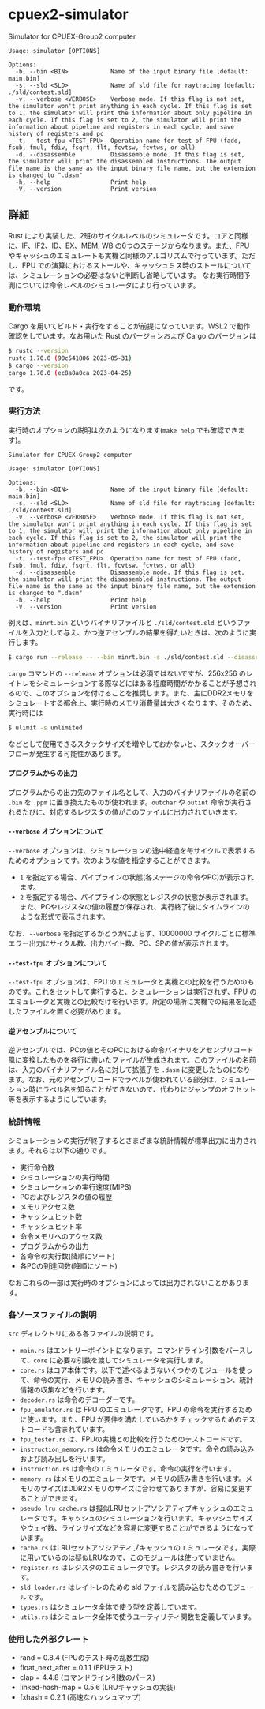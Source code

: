 # cpuex2-simulator
Simulator for CPUEX-Group2 computer
```
Usage: simulator [OPTIONS]

Options:
  -b, --bin <BIN>            Name of the input binary file [default: main.bin]
  -s, --sld <SLD>            Name of sld file for raytracing [default: ./sld/contest.sld]
  -v, --verbose <VERBOSE>    Verbose mode. If this flag is not set, the simulator won't print anything in each cycle. If this flag is set to 1, the simulator will print the information about only pipeline in each cycle. If this flag is set to 2, the simulator will print the information about pipeline and registers in each cycle, and save history of registers and pc
  -t, --test-fpu <TEST_FPU>  Operation name for test of FPU (fadd, fsub, fmul, fdiv, fsqrt, flt, fcvtsw, fcvtws, or all)
  -d, --disassemble          Disassemble mode. If this flag is set, the simulator will print the disassembled instructions. The output file name is the same as the input binary file name, but the extension is changed to ".dasm"
  -h, --help                 Print help
  -V, --version              Print version
```

## 詳細
Rust により実装した、2班のサイクルレベルのシミュレータです。コアと同様に、IF、IF2、ID、EX、MEM, WB の6つのステージからなります。また、FPU やキャッシュのエミュレートも実機と同様のアルゴリズムで行っています。ただし、FPU での演算におけるストールや、キャッシュミス時のストールについては、シミュレーションの必要はないと判断し省略しています。
なお実行時間予測については命令レベルのシミュレータにより行っています。

### 動作環境
Cargo を用いてビルド・実行をすることが前提になっています。WSL2 で動作確認をしています。なお用いた Rust のバージョンおよび Cargo のバージョンは
```sh
$ rustc --version
rustc 1.70.0 (90c541806 2023-05-31)
$ cargo --version
cargo 1.70.0 (ec8a8a0ca 2023-04-25)
```
です。

### 実行方法
実行時のオプションの説明は次のようになります(`make help` でも確認できます)。
```
Simulator for CPUEX-Group2 computer

Usage: simulator [OPTIONS]

Options:
  -b, --bin <BIN>            Name of the input binary file [default: main.bin]
  -s, --sld <SLD>            Name of sld file for raytracing [default: ./sld/contest.sld]
  -v, --verbose <VERBOSE>    Verbose mode. If this flag is not set, the simulator won't print anything in each cycle. If this flag is set to 1, the simulator will print the information about only pipeline in each cycle. If this flag is set to 2, the simulator will print the information about pipeline and registers in each cycle, and save history of registers and pc
  -t, --test-fpu <TEST_FPU>  Operation name for test of FPU (fadd, fsub, fmul, fdiv, fsqrt, flt, fcvtsw, fcvtws, or all)
  -d, --disassemble          Disassemble mode. If this flag is set, the simulator will print the disassembled instructions. The output file name is the same as the input binary file name, but the extension is changed to ".dasm"
  -h, --help                 Print help
  -V, --version              Print version
```
例えば、`minrt.bin` というバイナリファイルと `./sld/contest.sld` というファイルを入力として与え、かつ逆アセンブルの結果を得たいときは、次のように実行します。
```sh
$ cargo run --release -- --bin minrt.bin -s ./sld/contest.sld --disassemble
```
`cargo` コマンドの `--release` オプションは必須ではないですが、256x256 のレイトレをシミュレーションする際などにはある程度時間がかかることが予想されるので、このオプションを付けることを推奨します。また、主にDDR2メモリをシミュレートする都合上、実行時のメモリ消費量は大きくなります。そのため、実行時には
```sh
$ ulimit -s unlimited
```
などとして使用できるスタックサイズを増やしておかないと、スタックオーバーフローが発生する可能性があります。

#### プログラムからの出力
プログラムからの出力先のファイル名として、入力のバイナリファイルの名前の `.bin` を `.ppm` に置き換えたものが使われます。`outchar` や `outint` 命令が実行されるたびに、対応するレジスタの値がこのファイルに出力されていきます。

#### `--verbose` オプションについて　
`--verbose` オプションは、シミュレーションの途中経過を毎サイクルで表示するためのオプションです。次のような値を指定することができます。
- `1` を指定する場合、パイプラインの状態(各ステージの命令やPC)が表示されます。
- `2` を指定する場合、パイプラインの状態とレジスタの状態が表示されます。また、PCやレジスタの値の履歴が保存され、実行終了後にタイムラインのような形式で表示されます。

なお、`--verbose` を指定するかどうかによらず、10000000 サイクルごとに標準エラー出力にサイクル数、出力バイト数、PC、SPの値が表示されます。

#### `--test-fpu` オプションについて
`--test-fpu` オプションは、FPU のエミュレータと実機との比較を行うためのものです。これをセットして実行すると、シミュレーションは実行されず、FPU のエミュレータと実機との比較だけを行います。所定の場所に実機での結果を記述したファイルを置く必要があります。

#### 逆アセンブルについて
逆アセンブルでは、PCの値とそのPCにおける命令バイナリをアセンブリコード風に変換したものを各行に書いたファイルが生成されます。このファイルの名前は、入力のバイナリファイル名に対して拡張子を `.dasm` に変更したものになります。なお、元のアセンブリコードでラベルが使われている部分は、シミュレーション時にラベル名を知ることができないので、代わりにジャンプのオフセット等を表示するようにしています。

### 統計情報
シミュレーションの実行が終了するとさまざまな統計情報が標準出力に出力されます。それらは以下の通りです。
- 実行命令数
- シミュレーションの実行時間
- シミュレーションの実行速度(MIPS)
- PCおよびレジスタの値の履歴
- メモリアクセス数
- キャッシュヒット数
- キャッシュヒット率
- 命令メモリへのアクセス数
- プログラムからの出力
- 各命令の実行数(降順にソート)
- 各PCの到達回数(降順にソート)

なおこれらの一部は実行時のオプションによっては出力されないことがあります。

### 各ソースファイルの説明
`src` ディレクトリにある各ファイルの説明です。
- `main.rs` はエントリーポイントになります。コマンドライン引数をパースして、`core` に必要な引数を渡してシミュレータを実行します。
- `core.rs` はコア本体です。以下で述べるようないくつかのモジュールを使って、命令の実行、メモリの読み書き、キャッシュのシミュレーション、統計情報の収集などを行います。
- `decoder.rs` は命令のデコーダーです。
- `fpu_emulator.rs` は FPU のエミュレータです。FPU の命令を実行するために使います。また、FPU が要件を満たしているかをチェックするためのテストコードも含まれています。
- `fpu_tester.rs` は、FPUの実機との比較を行うためのテストコードです。
- `instruction_memory.rs` は命令メモリのエミュレータです。命令の読み込みおよび読み出しを行います。
- `instruction.rs` は命令のエミュレータです。命令の実行を行います。
- `memory.rs` はメモリのエミュレータです。メモリの読み書きを行います。メモリのサイズはDDR2メモリのサイズに合わせてありますが、容易に変更することができます。
- `pseudo_lru_cache.rs` は擬似LRUセットアソシアティブキャッシュのエミュレータです。キャッシュのシミュレーションを行います。キャッシュサイズやウェイ数、ラインサイズなどを容易に変更することができるようになっています。
- `cache.rs` はLRUセットアソシアティブキャッシュのエミュレータです。実際に用いているのは疑似LRUなので、このモジュールは使っていません。
- `register.rs` はレジスタのエミュレータです。レジスタの読み書きを行います。
- `sld_loader.rs` はレイトレのための sld ファイルを読み込むためのモジュールです。
- `types.rs` はシミュレータ全体で使う型を定義しています。
- `utils.rs` はシミュレータ全体で使うユーティリティ関数を定義しています。

### 使用した外部クレート
- rand = 0.8.4 (FPUのテスト時の乱数生成)
- float_next_after = 0.1.1 (FPUテスト)
- clap = 4.4.8 (コマンドライン引数のパース)
- linked-hash-map = 0.5.6 (LRUキャッシュの実装)
- fxhash = 0.2.1 (高速なハッシュマップ)
